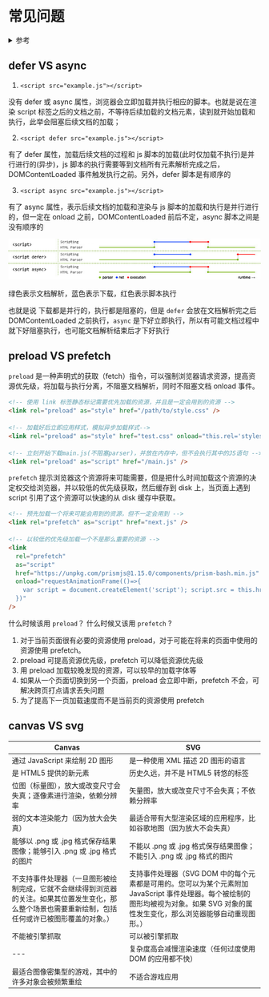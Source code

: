 # 常见问题

<details>
<summary>参考</summary>

- https://zhuanlan.zhihu.com/p/33759023
- https://juejin.im/post/58e8acf10ce46300585a7a42
- http://www.alloyteam.com/2016/05/preload-what-is-it-good-for-part1/
- https://segmentfault.com/a/1190000011577248

</details>

## defer VS async

1. `<script src="example.js"></script>`

没有 defer 或 async 属性，浏览器会立即加载并执行相应的脚本。也就是说在渲染 script 标签之后的文档之前，不等待后续加载的文档元素，读到就开始加载和执行，此举会阻塞后续文档的加载；

2. `<script defer src="example.js"></script>`

有了 defer 属性，加载后续文档的过程和 js 脚本的加载(此时仅加载不执行)是并行进行的(异步)，js 脚本的执行需要等到文档所有元素解析完成之后，DOMContentLoaded 事件触发执行之前。另外，defer 脚本是有顺序的

3. `<script async src="example.js"></script>`

有了 async 属性，表示后续文档的加载和渲染与 js 脚本的加载和执行是并行进行的，但一定在 onload 之前，DOMContentLoaded 前后不定，async 脚本之间是没有顺序的

![](./img/defer-async.jpeg)

绿色表示文档解析，蓝色表示下载，红色表示脚本执行

也就是说 下载都是并行的，执行都是阻塞的，但是 `defer` 会放在文档解析完之后 DOMContentLoaded 之前执行，`async` 是下好立即执行，所以有可能文档过程中就下好阻塞执行，也可能文档解析结束后才下好执行

## preload VS prefetch

`preload` 是一种声明式的获取（fetch）指令，可以强制浏览器请求资源，提高资源优先级，将加载与执行分离，不阻塞文档解析，同时不阻塞文档 onload 事件。

```html
<!-- 使用 link 标签静态标记需要优先加载的资源，并且是一定会用到的资源 -->
<link rel="preload" as="style" href="/path/to/style.css" />

<!-- 加载好后立即应用样式，模拟异步加载样式-->
<link rel="preload" as="style" href="test.css" onload="this.rel='stylesheet'" />

<!-- 立刻开始下载main.js(不阻塞parser)，并放在内存中，但不会执行其中的JS语句 -->
<link rel="preload" as="script" href="/main.js" />
```

`prefetch` 提示浏览器这个资源将来可能需要，但是把什么时间加载这个资源的决定权交给浏览器，并以较低的优先级获取，然后缓存到 disk 上，当页面上遇到 script 引用了这个资源可以快速的从 disk 缓存中获取。

```html
<!-- 预先加载一个将来可能会用到的资源，但不一定会用到 -->
<link rel="prefetch" as="script" href="next.js" />

<!-- 以较低的优先级加载一个不是那么重要的资源 -->
<link
  rel="prefetch"
  as="script"
  href="https://unpkg.com/prismjs@1.15.0/components/prism-bash.min.js"
  onload="requestAnimationFrame(()=>{
    var script = document.createElement('script'); script.src = this.href; document.body.appendChild(script);
  })"
/>
```

什么时候该用 `preload`？ 什么时候又该用 `prefetch` ?

1. 对于当前页面很有必要的资源使用 preload，对于可能在将来的页面中使用的资源使用 prefetch。
2. preload 可提高资源优先级，prefetch 可以降低资源优先级
3. 用 preload 加载较晚发现的资源，可以较早的加载字体等
4. 如果从一个页面切换到另一个页面，preload 会立即中断，prefetch 不会，可解决跨页打点请求丢失问题
5. 为了提高下一页加载速度而不是当前页的资源使用 prefetch

## canvas VS svg

| Canvas                                                                                                                                                 | SVG                                                                                                                                                                                   |
| ------------------------------------------------------------------------------------------------------------------------------------------------------ | ------------------------------------------------------------------------------------------------------------------------------------------------------------------------------------- |
| 通过 JavaScript 来绘制 2D 图形                                                                                                                         | 是一种使用 XML 描述 2D 图形的语言                                                                                                                                                     |
| 是 HTML5 提供的新元素                                                                                                                                  | 历史久远，并不是 HTML5 转悠的标签                                                                                                                                                     |
| 位图（标量图），放大或改变尺寸会失真；逐像素进行渲染，依赖分辨率                                                                                       | 矢量图，放大或改变尺寸不会失真；不依赖分辨率                                                                                                                                          |
| 弱的文本渲染能力（因为放大会失真）                                                                                                                     | 最适合带有大型渲染区域的应用程序，比如谷歌地图（因为放大不会失真）                                                                                                                    |
| 能够以 .png 或 .jpg 格式保存结果图像；能够引入 .png 或 .jpg 格式的图片                                                                                 | 不能以 .png 或 .jpg 格式保存结果图像；不能引入 .png 或 .jpg 格式的图片                                                                                                                |
| 不支持事件处理器（一旦图形被绘制完成，它就不会继续得到浏览器的关注。如果其位置发生变化，那么整个场景也需要重新绘制，包括任何或许已被图形覆盖的对象。） | 支持事件处理器（SVG DOM 中的每个元素都是可用的。您可以为某个元素附加 JavaScript 事件处理器。每个被绘制的图形均被视为对象。如果 SVG 对象的属性发生变化，那么浏览器能够自动重现图形。） |
| 不能被引擎抓取                                                                                                                                         | 可以被引擎抓取                                                                                                                                                                        |
| ---                                                                                                                                                    | 复杂度高会减慢渲染速度（任何过度使用 DOM 的应用都不快）                                                                                                                               |
| 最适合图像密集型的游戏，其中的许多对象会被频繁重绘                                                                                                     | 不适合游戏应用                                                                                                                                                                        |
